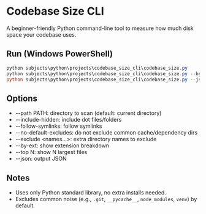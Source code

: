 # Codebase Size CLI

A beginner-friendly Python command-line tool to measure how much disk space your codebase uses.

## Run (Windows PowerShell)
```powershell
python subjects\python\projects\codebase_size_cli\codebase_size.py
python subjects\python\projects\codebase_size_cli\codebase_size.py --by-ext --top 10
python subjects\python\projects\codebase_size_cli\codebase_size.py --json
```

## Options
- --path PATH: directory to scan (default: current directory)
- --include-hidden: include dot files/folders
- --follow-symlinks: follow symlinks
- --no-default-excludes: do not exclude common cache/dependency dirs
- --exclude <names...>: extra directory names to exclude
- --by-ext: show extension breakdown
- --top N: show N largest files
- --json: output JSON

## Notes
- Uses only Python standard library, no extra installs needed.
- Excludes common noise (e.g., `.git`, `__pycache__`, `node_modules`, `venv`) by default.
